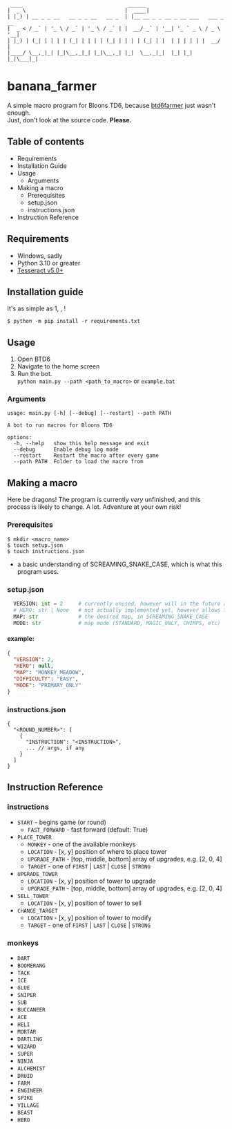 ```
 ____                                  ______                             
|  _ \                                |  ____|                            
| |_) | __ _ _ __   __ _ _ __   __ _  | |__ __ _ _ __ _ __ ___   ___ _ __ 
|  _ < / _` | '_ \ / _` | '_ \ / _` | |  __/ _` | '__| '_ ` _ \ / _ \ '__|
| |_) | (_| | | | | (_| | | | | (_| | | | | (_| | |  | | | | | |  __/ |   
|____/ \__,_|_| |_|\__,_|_| |_|\__,_| |_|  \__,_|_|  |_| |_| |_|\___|_|   
```
# banana_farmer
A simple macro program for Bloons TD6, because [btd6farmer](https://github.com/linus-jansson/btd6farmer) just wasn't enough.  
Just, don't look at the source code. **Please.**

## Table of contents
- Requirements
- Installation Guide
- Usage
  - Arguments
- Making a macro
  - Prerequisites
  - setup.json
  - instructions.json
- Instruction Reference

## Requirements
- Windows, sadly
- Python 3.10 or greater
- [Tesseract v5.0+](https://github.com/UB-Mannheim/tesseract/wiki)

## Installation guide
It's as simple as 1, , !
```console
$ python -m pip install -r requirements.txt
```

## Usage
1. Open BTD6
2. Navigate to the home screen
3. Run the bot.  
   `python main.py --path <path_to_macro>` or `example.bat`

### Arguments
```console
usage: main.py [-h] [--debug] [--restart] --path PATH

A bot to run macros for Bloons TD6

options:
  -h, --help   show this help message and exit
  --debug      Enable debug log mode
  --restart    Restart the macro after every game
  --path PATH  Folder to load the macro from
```

## Making a macro
Here be dragons! The program is currently *very* unfinished, and this process is likely to change. A lot. Adventure at your own risk!

### Prerequisites
```console
$ mkdir <macro_name>
$ touch setup.json
$ touch instructions.json
```
- a basic understanding of SCREAMING_SNAKE_CASE, which is what this program uses.

### setup.json
```py
  VERSION: int = 2     # currently unused, however will in the future allow for the usage of btd6farmer scripts, and other cool things
  # HERO: str | None   # not actually implemented yet, however allows for specific (or inspecific) hero selection. SCREAMING_SNAKE_CASE
  MAP: str             # the desired map, in SCREAMING_SNAKE_CASE
  MODE: str            # map mode (STANDARD, MAGIC_ONLY, CHIMPS, etc)
```
#### example:
```json
{
  "VERSION": 2,
  "HERO": null,
  "MAP": "MONKEY_MEADOW",
  "DIFFICULTY": "EASY",
  "MODE": "PRIMARY_ONLY"
}
```

### instructions.json
```jsonc
{
  "<ROUND_NUMBER>": [
    {
      "INSTRUCTION": "<INSTRUCTION>",
      ... // args, if any
    }
  ]
}
```

## Instruction Reference
### instructions
- `START` - begins game (or round)
  - `FAST_FORWARD` - fast forward (default: True)
- `PLACE_TOWER`
  - `MONKEY` - one of the available monkeys
  - `LOCATION` - [x, y] position of where to place tower
  - `UPGRADE_PATH` - [top, middle, bottom] array of upgrades, e.g. [2, 0, 4]
  - `TARGET` - one of `FIRST` | `LAST` | `CLOSE` | `STRONG`
- `UPGRADE_TOWER`
  - `LOCATION` - [x, y] position of tower to upgrade
  - `UPGRADE_PATH` - [top, middle, bottom] array of upgrades, e.g. [2, 0, 4]
- `SELL_TOWER`
  - `LOCATION` - [x, y] position of tower to sell
- `CHANGE_TARGET`
  - `LOCATION` - [x, y] position of tower to modify
  - `TARGET` - one of `FIRST` | `LAST` | `CLOSE` | `STRONG`

### monkeys
- `DART`
- `BOOMERANG`
- `TACK`
- `ICE`
- `GLUE`
- `SNIPER`
- `SUB`
- `BUCCANEER`
- `ACE`
- `HELI`
- `MORTAR`
- `DARTLING`
- `WIZARD`
- `SUPER`
- `NINJA`
- `ALCHEMIST`
- `DRUID`
- `FARM`
- `ENGINEER`
- `SPIKE`
- `VILLAGE`
- `BEAST`
- `HERO`

